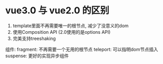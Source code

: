 # vue3.0 与 vue2.0 的区别

1. template里面不再需要唯一的根节点, 减少了没意义的dom
2. 使用Composition API  (2.0使用的是options API)
3. 完美支持treeshaking


组件: 
fragment: 不再需要一个无用的根节点
teleport: 可以指明dom节点插入
suspense: 更好的实现异步组件